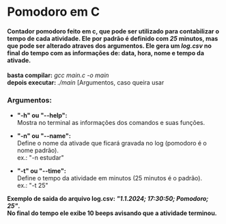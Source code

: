 # Pomodoro em C 
#### Contador pomodoro feito em c, que pode ser utilizado para contabilizar o tempo de cada atividade. Ele por padrão é definido com *25* minutos, mas que pode ser alterado atraves dos argumentos. Ele gera um *log.csv* no final do tempo com as informações de: data, hora, nome e tempo da ativade.  

**basta compilar:** *gcc main.c -o main*  
**depois executar:** *./main* [Argumentos, caso queira usar

### **Argumentos:**  
* **"-h" ou "--help":**  
Mostra no terminal as informações dos comandos e suas funções.  

* **"-n" ou "--name":**  
Define o nome da ativade que ficará gravada no log (pomodoro é o nome padrão).  
ex.: "-n estudar"

* **"-t" ou "--time":**  
Define o tempo da atividade em minutos (25 minutos é o padrão).  
ex.: "-t 25"

**Exemplo de saida do arquivo log.csv: *"1.1.2024; 17:30:50; Pomodoro; 25"*.**  
**No final do tempo ele exibe 10 beeps avisando que a atividade terminou.**
